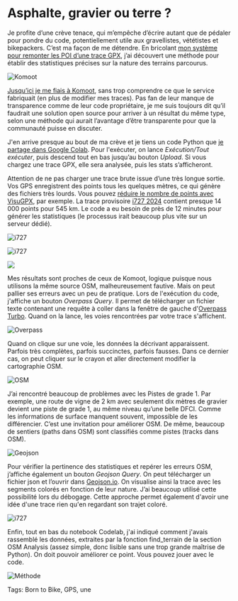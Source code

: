 # Asphalte, gravier ou terre ?

Je profite d’une crève tenace, qui m’empêche d’écrire autant que de pédaler pour pondre du code, potentiellement utile aux gravellistes, vététistes et bikepackers. C’est ma façon de me détendre. En bricolant [mon système pour remonter les POI d’une trace GPX](https://tcrouzet.com/2023/10/23/enrichir-automatiquement-vos-itineraires-avec-des-points-dinteret/), j’ai découvert une méthode pour établir des statistiques précises sur la nature des terrains parcourus.<span id="more-65261"></span>

![Komoot](https://tcrouzet.com/images_tc/2023/10/stat05-komoot.jpg)

[Jusqu’ici je me fiais à Komoot](https://tcrouzet.com/2022/12/21/comment-evaluer-le-pourcentage-dasphalte-dune-trace/), sans trop comprendre ce que le service fabriquait (en plus de modifier mes traces). Pas fan de leur manque de transparence comme de leur code propriétaire, je me suis toujours dit qu’il faudrait une solution open source pour arriver à un résultat du même type, selon une méthode qui aurait l’avantage d’être transparente pour que la communauté puisse en discuter.

J'en arrive presque au bout de ma crève et je tiens un code Python que [je partage dans Google Colab](https://colab.research.google.com/drive/1OnIlVr7_iI2cLBQp10XpMCKpOhJtJOcc?usp=sharing). Pour l'exécuter, on lance *Exécution/Tout exécuter*, puis descend tout en bas jusqu’au bouton *Upload*. Si vous chargez une trace GPX, elle sera analysée, puis les stats s’afficheront.

Attention de ne pas charger une trace brute issue d’une très longue sortie. Vos GPS enregistrent des points tous les quelques mètres, ce qui génère des fichiers très lourds. Vous pouvez [réduire le nombre de points avec VisuGPX](https://www.visugpx.com/), par exemple. La trace provisoire [i727 2024](https://tcrouzet.com/i727) contient presque 14 000 points pour 545 km. Le code a eu besoin de près de 12 minutes pour générer les statistiques (le processus irait beaucoup plus vite sur un serveur dédié).

![i727](https://tcrouzet.com/images_tc/2023/10/Untitled-stat06.png)

![i727](https://tcrouzet.com/images_tc/2023/10/stat07.png)

![](https://tcrouzet.com/images_tc/2023/10/stat05-komoot3.png)

Mes résultats sont proches de ceux de Komoot, logique puisque nous utilisons la même source OSM, malheureusement fautive. Mais on peut pallier ses erreurs avec un peu de pratique. Lors de l'exécution du code, j'affiche un bouton *Overpass Query*. Il permet de télécharger un fichier texte contenant une requête à coller dans la fenêtre de gauche d'[Overpass Turbo](https://overpass-turbo.eu/). Quand on la lance, les voies rencontrées par votre trace s'affichent.

![Overpass](https://tcrouzet.com/images_tc/2023/10/stat01-overpass.jpg)

Quand on clique sur une voie, les données la décrivant apparaissent. Parfois très complètes, parfois succinctes, parfois fausses. Dans ce dernier cas, on peut cliquer sur le crayon et aller directement modifier la cartographie OSM.

![OSM](https://tcrouzet.com/images_tc/2023/10/stat04-box.jpg)

J’ai rencontré beaucoup de problèmes avec les Pistes de grade 1. Par exemple, une route de vigne de 2 km avec seulement dix mètres de gravier devient une piste de grade 1, au même niveau qu’une belle DFCI. Comme les informations de surface manquent souvent, impossible de les différencier. C’est une invitation pour améliorer OSM. De même, beaucoup de sentiers (paths dans OSM) sont classifiés comme pistes (tracks dans OSM).

![Geojson](https://tcrouzet.com/images_tc/2023/10/stat08.jpg)

Pour vérifier la pertinence des statistiques et repérer les erreurs OSM, j’affiche également un bouton *Geojson Query*. On peut télécharger un fichier json et l’ouvrir dans [Geojson.io](geojson.io). On visualise ainsi la trace avec les segments colorés en fonction de leur nature. J’ai beaucoup utilisé cette possibilité lors du débogage. Cette approche permet également d'avoir une idée d'une trace rien qu'en regardant son trajet coloré.

![i727](https://tcrouzet.com/images_tc/2023/10/Untitled-stat09-scaled.jpg)

Enfin, tout en bas du notebook Codelab, j'ai indiqué comment j'avais rassemblé les données, extraites par la fonction find\_terrain de la section OSM Analysis (assez simple, donc lisible sans une trop grande maîtrise de Python). On doit pouvoir améliorer ce point. Vous pouvez jouer avec le code.

![Méthode](https://tcrouzet.com/images_tc/2023/10/stat09.png)

Tags: Born to Bike, GPS, une